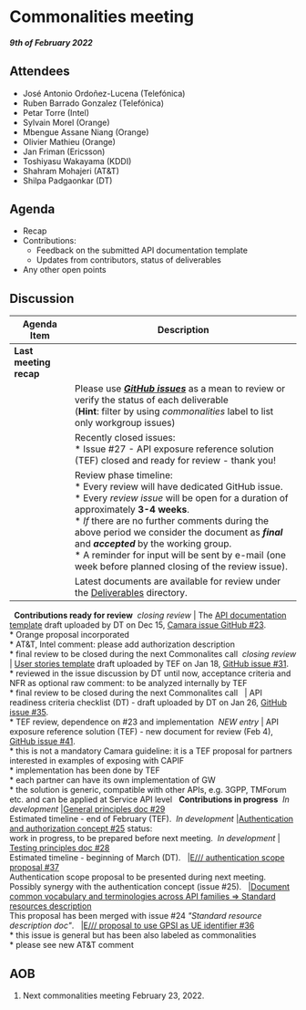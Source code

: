 # Commonalities meeting
#### _9th of February 2022_
## Attendees

- José Antonio Ordoñez-Lucena (Telefónica)
- Ruben Barrado Gonzalez (Telefónica)
- Petar Torre (Intel)
- Sylvain Morel (Orange)
- Mbengue Assane Niang (Orange)
- Olivier Mathieu  (Orange)
- Jan Friman (Ericsson)
- Toshiyasu Wakayama (KDDI)
- Shahram Mohajeri (AT&T)
- Shilpa Padgaonkar (DT)

## Agenda

-  Recap
-  Contributions:
    -   Feedback on the submitted API documentation template
    -   Updates from contributors, status of deliverables
-  Any other open points

## Discussion
Agenda Item |  Description
---- |  ----
**Last meeting recap** |  &nbsp;
&nbsp; | Please use  [_**GitHub issues**_](https://github.com/camaraproject/rep_main/issues?q=is%3Aopen+is%3Aissue+label%3Acommonalities) as a mean to review or verify the status of each deliverable<br/>(**Hint**: filter by using _commonalities_ label to list only workgroup issues)
&nbsp;  | Recently closed issues: <br/>* Issue #27 - API exposure reference solution (TEF) closed and ready for review - thank you!
&nbsp;  | Review phase timeline: <br/>* Every review will have dedicated GitHub issue. <br/> * Every _review issue_ will be open for a duration of approximately **3-4 weeks**.<br/>* *If* there are no further comments during the above period we consider the document as **_final_** and **_accepted_** by the working group. <br/>* A reminder for input will be sent by e-mail (one week before planned closing of the review issue).
&nbsp;  | Latest documents are available for review under the [Deliverables](https://github.com/camaraproject/rep_main/tree/main/WorkingGroups/Commonalities/documentation/Deliverables) directory.
&nbsp;
**Contributions ready for review** 
&nbsp;_closing review_ | The [API documentation template](https://github.com/camaraproject/rep_main/blob/main/WorkingGroups/Commonalities/documentation/Deliverables/API-DocumentationTemplate.md) draft uploaded by DT on Dec 15, [Camara issue GitHub #23](https://github.com/camaraproject/rep_main/issues/23).<br/> * Orange proposal incorporated <br/> * AT&T, Intel comment: please add authorization description <br/> * final review to be closed during the next Commonalites call
&nbsp;_closing review_ | [User stories template](https://github.com/camaraproject/rep_main/blob/main/WorkingGroups/Commonalities/documentation/Deliverables/Userstory-template.md) draft uploaded by TEF on Jan 18, [GitHub issue #31](https://github.com/camaraproject/rep_main/issues/31).<br/> * reviewed in the issue discussion by DT until now, acceptance criteria and NFR as optional raw comment: to be analyzed internally by TEF<br/> * final review to be closed during the next Commonalites call
&nbsp; | API  readiness criteria checklist (DT) - draft uploaded by DT on Jan 26, [GitHub issue #35](https://github.com/camaraproject/rep_main/issues/35).<br/> * TEF review, dependence on #23 and implementation
&nbsp;_NEW entry_ | API exposure reference solution (TEF) - new document for review (Feb 4), [GitHub issue #41](https://github.com/camaraproject/rep_main/issues/41).<br/> * this is not a mandatory Camara guideline: it is a TEF proposal for partners interested in examples of exposing with CAPIF <br/>* implementation has been done by TEF <br/>* each partner can have its own implementation of GW <br/>* the solution is generic, compatible with other APIs, e.g. 3GPP, TMForum etc. and can be applied at Service API level
&nbsp;
**Contributions in progress** 
&nbsp;_In development_ |[General principles doc #29](https://github.com/camaraproject/rep_main/issues/29) <br/>Estimated timeline - end of February (TEF).
&nbsp;_In development_ |[Authentication and authorization concept #25](https://github.com/camaraproject/rep_main/issues/25) status:<br/>work in progress, to be prepared before next meeting.
&nbsp;_In development_  | [Testing principles doc #28](https://github.com/camaraproject/rep_main/issues/28) <br/>Estimated timeline - beginning of March (DT).
&nbsp; |[E/// authentication scope proposal #37](https://github.com/camaraproject/rep_main/issues/37) <br/>Authentication scope proposal to be presented during next meeting. Possibly synergy with the authentication concept (issue #25).
&nbsp; |[Document common vocabulary and terminologies across API families => Standard resources description](https://github.com/camaraproject/rep_main/issues/24)<br/>This proposal has been merged with issue #24 _"Standard resource description doc"_.
&nbsp; |[E/// proposal to use GPSI as UE identifier #36](https://github.com/camaraproject/rep_main/issues/36) <br/> * this issue is general but has been also labeled as commonalities <br/>* please see new AT&T comment
## AOB
1.  Next commonalities meeting February 23, 2022.
